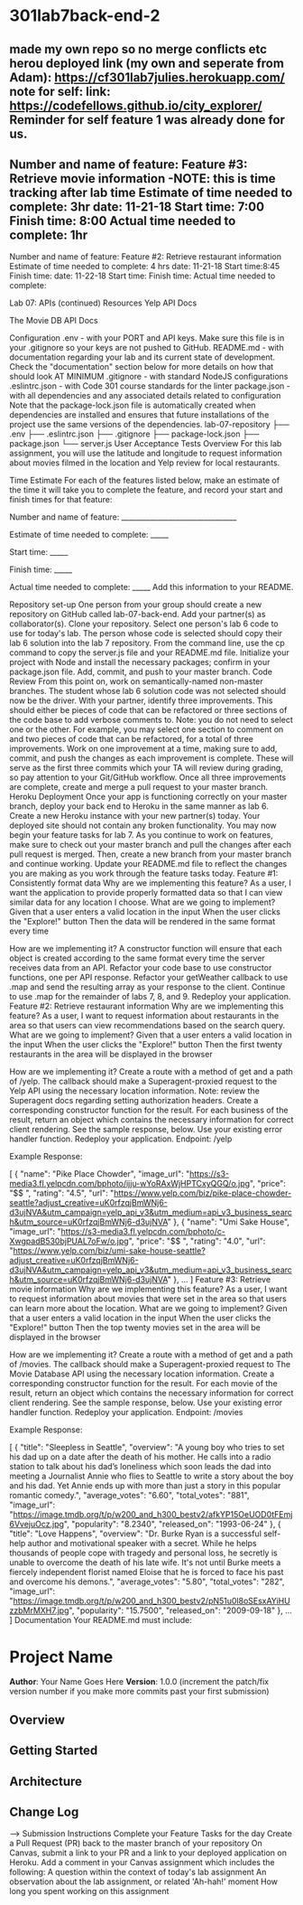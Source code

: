 # 301lab7back-end-2

made my own repo so no merge conflicts etc
herou deployed link (my own and seperate from Adam): https://cf301lab7julies.herokuapp.com/
note for self: link: https://codefellows.github.io/city_explorer/
Reminder for self feature 1 was already done for us.
---------------------------
Number and name of feature: Feature #3: Retrieve movie information
-NOTE: this is time tracking after lab time
Estimate of time needed to complete: 3hr
date: 11-21-18
Start time: 7:00
Finish time: 8:00
Actual time needed to complete: 1hr
---------------------------
Number and name of feature: Feature #2: Retrieve restaurant information
Estimate of time needed to complete: 4 hrs
date: 11-21-18
Start time:8:45 
Finish time:
date: 11-22-18 
Start time: 
Finish time:
Actual time needed to complete: 





Lab 07: APIs (continued)
Resources
Yelp API Docs

The Movie DB API Docs

Configuration
.env - with your PORT and API keys. Make sure this file is in your .gitignore so your keys are not pushed to GitHub.
README.md - with documentation regarding your lab and its current state of development. Check the "documentation" section below for more details on how that should look AT MINIMUM
.gitignore - with standard NodeJS configurations
.eslintrc.json - with Code 301 course standards for the linter
package.json - with all dependencies and any associated details related to configuration
Note that the package-lock.json file is automatically created when dependencies are installed and ensures that future installations of the project use the same versions of the dependencies.
lab-07-repository
   ├── .env
   ├── .eslintrc.json
   ├── .gitignore
   ├── package-lock.json
   ├── package.json
   └── server.js
User Acceptance Tests
Overview
For this lab assignment, you will use the latitude and longitude to request information about movies filmed in the location and Yelp review for local restaurants.

Time Estimate
For each of the features listed below, make an estimate of the time it will take you to complete the feature, and record your start and finish times for that feature:

Number and name of feature: ________________________________

Estimate of time needed to complete: _____

Start time: _____

Finish time: _____

Actual time needed to complete: _____
Add this information to your README.

Repository set-up
One person from your group should create a new repository on GitHub called lab-07-back-end. Add your partner(s) as collaborator(s). Clone your repository.
Select one person's lab 6 code to use for today's lab. The person whose code is selected should copy their lab 6 solution into the lab 7 repository. From the command line, use the cp command to copy the server.js file and your README.md file. Initialize your project with Node and install the necessary packages; confirm in your package.json file. Add, commit, and push to your master branch.
Code Review
From this point on, work on semantically-named non-master branches.
The student whose lab 6 solution code was not selected should now be the driver. With your partner, identify three improvements. This should either be pieces of code that can be refactored or three sections of the code base to add verbose comments to. Note: you do not need to select one or the other. For example, you may select one section to comment on and two pieces of code that can be refactored, for a total of three improvements.
Work on one improvement at a time, making sure to add, commit, and push the changes as each improvement is complete. These will serve as the first three commits which your TA will review during grading, so pay attention to your Git/GitHub workflow. Once all three improvements are complete, create and merge a pull request to your master branch.
Heroku Deployment
Once your app is functioning correctly on your master branch, deploy your back end to Heroku in the same manner as lab 6. Create a new Heroku instance with your new partner(s) today. Your deployed site should not contain any broken functionality. You may now begin your feature tasks for lab 7.
As you continue to work on features, make sure to check out your master branch and pull the changes after each pull request is merged. Then, create a new branch from your master branch and continue working. Update your README.md file to reflect the changes you are making as you work through the feature tasks today.
Feature #1: Consistently format data
Why are we implementing this feature?
As a user, I want the application to provide properly formatted data so that I can view similar data for any location I choose.
What are we going to implement?
Given that a user enters a valid location in the input
When the user clicks the "Explore!" button
Then the data will be rendered in the same format every time

How are we implementing it?
A constructor function will ensure that each object is created according to the same format every time the server receives data from an API. Refactor your code base to use constructor functions, one per API response.
Refactor your getWeather callback to use .map and send the resulting array as your response to the client. Continue to use .map for the remainder of labs 7, 8, and 9.
Redeploy your application.
Feature #2: Retrieve restaurant information
Why are we implementing this feature?
As a user, I want to request information about restaurants in the area so that users can view recommendations based on the search query.
What are we going to implement?
Given that a user enters a valid location in the input
When the user clicks the "Explore!" button
Then the first twenty restaurants in the area will be displayed in the browser

How are we implementing it?
Create a route with a method of get and a path of /yelp. The callback should make a Superagent-proxied request to the Yelp API using the necessary location information. Note: review the Superagent docs regarding setting authorization headers.
Create a corresponding constructor function for the result.
For each business of the result, return an object which contains the necessary information for correct client rendering. See the sample response, below.
Use your existing error handler function.
Redeploy your application.
Endpoint: /yelp

Example Response:

[
  {
    "name": "Pike Place Chowder",
    "image_url": "https://s3-media3.fl.yelpcdn.com/bphoto/ijju-wYoRAxWjHPTCxyQGQ/o.jpg",
    "price": "$$   ",
    "rating": "4.5",
    "url": "https://www.yelp.com/biz/pike-place-chowder-seattle?adjust_creative=uK0rfzqjBmWNj6-d3ujNVA&utm_campaign=yelp_api_v3&utm_medium=api_v3_business_search&utm_source=uK0rfzqjBmWNj6-d3ujNVA"
  },
  {
    "name": "Umi Sake House",
    "image_url": "https://s3-media3.fl.yelpcdn.com/bphoto/c-XwgpadB530bjPUAL7oFw/o.jpg",
    "price": "$$   ",
    "rating": "4.0",
    "url": "https://www.yelp.com/biz/umi-sake-house-seattle?adjust_creative=uK0rfzqjBmWNj6-d3ujNVA&utm_campaign=yelp_api_v3&utm_medium=api_v3_business_search&utm_source=uK0rfzqjBmWNj6-d3ujNVA"
  },
  ...
]
Feature #3: Retrieve movie information
Why are we implementing this feature?
As a user, I want to request information about movies that were set in the area so that users can learn more about the location.
What are we going to implement?
Given that a user enters a valid location in the input
When the user clicks the "Explore!" button
Then the top twenty movies set in the area will be displayed in the browser

How are we implementing it?
Create a route with a method of get and a path of /movies. The callback should make a Superagent-proxied request to The Movie Database API using the necessary location information.
Create a corresponding constructor function for the result.
For each movie of the result, return an object which contains the necessary information for correct client rendering. See the sample response, below.
Use your existing error handler function.
Redeploy your application.
Endpoint: /movies

Example Response:

[
  {
    "title": "Sleepless in Seattle",
    "overview": "A young boy who tries to set his dad up on a date after the death of his mother. He calls into a radio station to talk about his dad’s loneliness which soon leads the dad into meeting a Journalist Annie who flies to Seattle to write a story about the boy and his dad. Yet Annie ends up with more than just a story in this popular romantic comedy.",
    "average_votes": "6.60",
    "total_votes": "881",
    "image_url": "https://image.tmdb.org/t/p/w200_and_h300_bestv2/afkYP15OeUOD0tFEmj6VvejuOcz.jpg",
    "popularity": "8.2340",
    "released_on": "1993-06-24"
  },
  {
    "title": "Love Happens",
    "overview": "Dr. Burke Ryan is a successful self-help author and motivational speaker with a secret. While he helps thousands of people cope with tragedy and personal loss, he secretly is unable to overcome the death of his late wife. It's not until Burke meets a fiercely independent florist named Eloise that he is forced to face his past and overcome his demons.",
    "average_votes": "5.80",
    "total_votes": "282",
    "image_url": "https://image.tmdb.org/t/p/w200_and_h300_bestv2/pN51u0l8oSEsxAYiHUzzbMrMXH7.jpg",
    "popularity": "15.7500",
    "released_on": "2009-09-18"
  },
  ...
]
Documentation
Your README.md must include:

# Project Name

**Author**: Your Name Goes Here
**Version**: 1.0.0 (increment the patch/fix version number if you make more commits past your first submission)

## Overview
<!-- Provide a high level overview of what this application is and why you are building it, beyond the fact that it's an assignment for this class. (i.e. What's your problem domain?) -->

## Getting Started
<!-- What are the steps that a user must take in order to build this app on their own machine and get it running? -->

## Architecture
<!-- Provide a detailed description of the application design. What technologies (languages, libraries, etc) you're using, and any other relevant design information. -->

## Change Log
<!-- Use this area to document the iterative changes made to your application as each feature is successfully implemented. Use time stamps. Here's an examples:

01-01-2001 4:59pm - Application now has a fully-functional express server, with a GET route for the location resource.

## Credits and Collaborations
<!-- Give credit (and a link) to other people or resources that helped you build this application. -->
-->
Submission Instructions
Complete your Feature Tasks for the day
Create a Pull Request (PR) back to the master branch of your repository
On Canvas, submit a link to your PR and a link to your deployed application on Heroku. Add a comment in your Canvas assignment which includes the following:
A question within the context of today's lab assignment
An observation about the lab assignment, or related 'Ah-hah!' moment
How long you spent working on this assignment